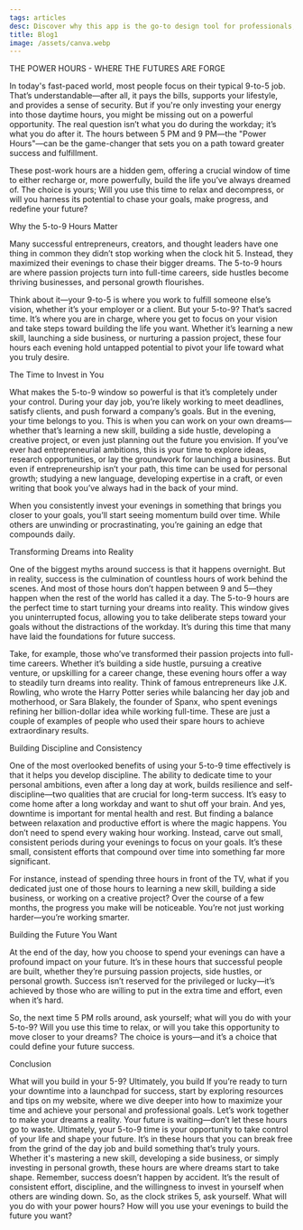 ```yaml
---
tags: articles
desc: Discover why this app is the go-to design tool for professionals, offering greater flexibility, control, and advanced features compared to Canva.
title: Blog1
image: /assets/canva.webp
---
```




THE POWER HOURS - WHERE THE FUTURES ARE FORGE

In today's fast-paced world, most people focus on their typical 9-to-5 job. That’s understandable—after all, it pays the bills, supports your lifestyle, and provides a sense of security. But if you're only investing your energy into those daytime hours, you might be missing out on a powerful opportunity. The real question isn’t what you do during the workday; it’s what you do after it. The hours between 5 PM and 9 PM—the "Power Hours"—can be the game-changer that sets you on a path toward greater success and fulfillment.

These post-work hours are a hidden gem, offering a crucial window of time to either recharge or, more powerfully, build the life you’ve always dreamed of. The choice is yours; Will you use this time to relax and decompress, or will you harness its potential to chase your goals, make progress, and redefine your future?

Why the 5-to-9 Hours Matter

Many successful entrepreneurs, creators, and thought leaders have one thing in common they didn’t stop working when the clock hit 5. Instead, they maximized their evenings to chase their bigger dreams. The 5-to-9 hours are where passion projects turn into full-time careers, side hustles become thriving businesses, and personal growth flourishes.

Think about it—your 9-to-5 is where you work to fulfill someone else’s vision, whether it’s your employer or a client. But your 5-to-9? That’s sacred time. It’s where you are in charge, where you get to focus on your vision and take steps toward building the life you want. Whether it’s learning a new skill, launching a side business, or nurturing a passion project, these four hours each evening hold untapped potential to pivot your life toward what you truly desire.

The Time to Invest in You

What makes the 5-to-9 window so powerful is that it’s completely under your control. During your day job, you’re likely working to meet deadlines, satisfy clients, and push forward a company’s goals. But in the evening, your time belongs to you. This is when you can work on your own dreams—whether that’s learning a new skill, building a side hustle, developing a creative project, or even just planning out the future you envision. If you’ve ever had entrepreneurial ambitions, this is your time to explore ideas, research opportunities, or lay the groundwork for launching a business. But even if entrepreneurship isn’t your path, this time can be used for personal growth; studying a new language, developing expertise in a craft, or even writing that book you’ve always had in the back of your mind.

When you consistently invest your evenings in something that brings you closer to your goals, you’ll start seeing momentum build over time. While others are unwinding or procrastinating, you’re gaining an edge that compounds daily.

Transforming Dreams into Reality

One of the biggest myths around success is that it happens overnight. But in reality, success is the culmination of countless hours of work behind the scenes. And most of those hours don’t happen between 9 and 5—they happen when the rest of the world has called it a day. The 5-to-9 hours are the perfect time to start turning your dreams into reality. This window gives you uninterrupted focus, allowing you to take deliberate steps toward your goals without the distractions of the workday. It’s during this time that many have laid the foundations for future success.

Take, for example, those who’ve transformed their passion projects into full-time careers. Whether it’s building a side hustle, pursuing a creative venture, or upskilling for a career change, these evening hours offer a way to steadily turn dreams into reality. Think of famous entrepreneurs like J.K. Rowling, who wrote the Harry Potter series while balancing her day job and motherhood, or Sara Blakely, the founder of Spanx, who spent evenings refining her billion-dollar idea while working full-time. These are just a couple of examples of people who used their spare hours to achieve extraordinary results.

Building Discipline and Consistency

One of the most overlooked benefits of using your 5-to-9 time effectively is that it helps you develop discipline. The ability to dedicate time to your personal ambitions, even after a long day at work, builds resilience and self-discipline—two qualities that are crucial for long-term success. It’s easy to come home after a long workday and want to shut off your brain. And yes, downtime is important for mental health and rest. But finding a balance between relaxation and productive effort is where the magic happens. You don’t need to spend every waking hour working. Instead, carve out small, consistent periods during your evenings to focus on your goals. It’s these small, consistent efforts that compound over time into something far more significant.

For instance, instead of spending three hours in front of the TV, what if you dedicated just one of those hours to learning a new skill, building a side business, or working on a creative project? Over the course of a few months, the progress you make will be noticeable. You’re not just working harder—you’re working smarter.

Building the Future You Want

At the end of the day, how you choose to spend your evenings can have a profound impact on your future. It’s in these hours that successful people are built, whether they’re pursuing passion projects, side hustles, or personal growth. Success isn’t reserved for the privileged or lucky—it’s achieved by those who are willing to put in the extra time and effort, even when it’s hard.

So, the next time 5 PM rolls around, ask yourself; what will you do with your 5-to-9? Will you use this time to relax, or will you take this opportunity to move closer to your dreams? The choice is yours—and it’s a choice that could define your future success.

Conclusion

What will you build in your 5-9? Ultimately, you build If you’re ready to turn your downtime into a launchpad for success, start by exploring resources and tips on my website, where we dive deeper into how to maximize your time and achieve your personal and professional goals. Let’s work together to make your dreams a reality. Your future is waiting—don’t let these hours go to waste. Ultimately, your 5-to-9 time is your opportunity to take control of your life and shape your future. It’s in these hours that you can break free from the grind of the day job and build something that’s truly yours. Whether it's mastering a new skill, developing a side business, or simply investing in personal growth, these hours are where dreams start to take shape. Remember, success doesn’t happen by accident. It’s the result of consistent effort, discipline, and the willingness to invest in yourself when others are winding down. So, as the clock strikes 5, ask yourself. What will you do with your power hours? How will you use your evenings to build the future you want?

